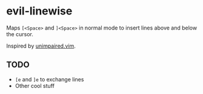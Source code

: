 # evil-linewise

Maps `[<Space>` and `]<Space>` in normal mode to insert lines above and below the cursor.

Inspired by [unimpaired.vim](https://github.com/tpope/vim-unimpaired).

## TODO
- `[e` and `]e` to exchange lines
- Other cool stuff
